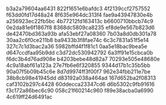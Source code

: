 b3a2a79604aa6431
822f1651e6bafdc3
4f2139ccf2757552
f63dd0fd17d48a24
8f635e964dc313f4
fae9a43947830e4b
a256923ec22fb5bc
4b77212fd163413c
b6600710bbcb74c9
0e2da81e6f1867f8
8368dc5809ca8235
ef8de9e567b823d6
de42470bd363a93b
afa53ebf27a08360
7b03a8d0db301a78
30aa2c6f0ce211b8
ba9433b3f8fae74c
6c3c7831a51f5e14
327c7c1d3bac2a36
5982bffd4f1f81c1
0aa5e18bac9bea5e
d647ccdfaa95b9dd
c3d72dc530942792
6a3ff91e15cbca0b
f6dc3b4d76ad908e
b4203bebe48d82a7
70293e505e48680e
4c9a18abf61a123a
27e7fb6e6f320855
9344d17b1c35b5bb
90a07f5b09b45c6e
8d7d9974ff3f00f7
962e34fbb211e7be
38b8cb98e41945dd
d83192a038a464ad
167d652ba2f08313
caf3102b297c4428
60ddecca23347cd6
d6b5302c9fb91616
f3c172a86bec6c90
058c21f60214c960
f89e38acba0a6990
4c619ff24d6491ac

